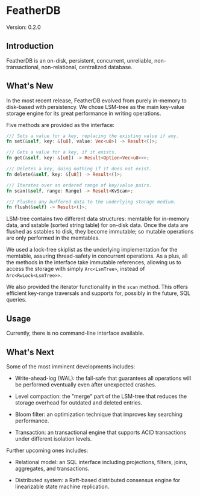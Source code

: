 # FeatherDB

Version: 0.2.0

## Introduction

FeatherDB is an on-disk, persistent, concurrent, unreliable, non-transactional, non-relational, centralized database.

## What's New
In the most recent release, FeatherDB evolved from purely in-memory to disk-based with persistency. 
We chose LSM-tree as the main key-value storage engine for its great performance in writing operations.

Five methods are provided as the interface:
```Rust
/// Sets a value for a key, replacing the existing value if any.
fn set(&self, key: &[u8], value: Vec<u8>) -> Result<()>;

/// Gets a value for a key, if it exists.
fn get(&self, key: &[u8]) -> Result<Option<Vec<u8>>>;

/// Deletes a key, doing nothing if it does not exist.
fn delete(&self, key: &[u8]) -> Result<()>;

/// Iterates over an ordered range of key/value pairs.
fn scan(&self, range: Range) -> Result<KvScan>;

/// Flushes any buffered data to the underlying storage medium.
fn flush(&self) -> Result<()>;
```

LSM-tree contains two different data structures: memtable for in-memory data, and sstable (sorted string table) for on-disk data.
Once the data are flushed as sstables to disk, they become immutable; so mutable operations are only performed in the memtables.

We used a lock-free skiplist as the underlying implementation for the memtable, assuring thread-safety in concurrent operations. 
As a plus, all the methods in the interface take immutable references, allowing us to access the storage with simply `Arc<LsmTree>`, instead of `Arc<RwLock<LsmTree>>`.

We also provided the iterator functionality in the `scan` method. 
This offers efficient key-range traversals and supports for, possibly in the future, SQL queries.

## Usage

Currently, there is no command-line interface available.

## What's Next

Some of the most imminent developments includes:

* Write-ahead-log (WAL): the fail-safe that guarantees all operations will be performed eventually even after unexpected crashes.

* Level compaction: the "merge" part of the LSM-tree that reduces the storage overhead for outdated and deleted entries.

* Bloom filter: an optimization technique that improves key searching performance.

* Transaction: an transactional engine that supports ACID transactions under different isolation levels.

Further upcoming ones includes:

* Relational model: an SQL interface including projections, filters, joins, aggregates, and transactions.

* Distributed system: a Raft-based distributed consensus engine for linearizable state machine replication.